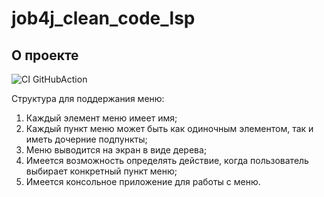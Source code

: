 # job4j_clean_code_lsp

## О проекте

![CI GitHubAction](https://github.com/peterarsentev/job4j_tracker/actions/workflows/maven.yml/badge.svg)

Структура для поддержания меню:

1) Каждый элемент меню имеет имя;
2) Каждый пункт меню может быть как одиночным элементом, так и иметь дочерние подпункты;
3) Меню выводится на экран в виде дерева;
4) Имеется возможность определять действие, когда пользователь выбирает конкретный пункт меню;
5) Имеется консольное приложение для работы с меню.
